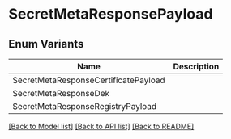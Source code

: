 # SecretMetaResponsePayload

## Enum Variants

| Name | Description |
|---- | -----|
| SecretMetaResponseCertificatePayload |  |
| SecretMetaResponseDek |  |
| SecretMetaResponseRegistryPayload |  |

[[Back to Model list]](../README.md#documentation-for-models) [[Back to API list]](../README.md#documentation-for-api-endpoints) [[Back to README]](../README.md)


